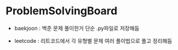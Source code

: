 # ProblemSolvingBoard

* baekjoon : 백준 문제 풀이한거 단순 .py파일로 저장해둠

* leetcode : 리트코드에서 각 유형별 문제 여러 풀이법으로 풀고 정리해둠
